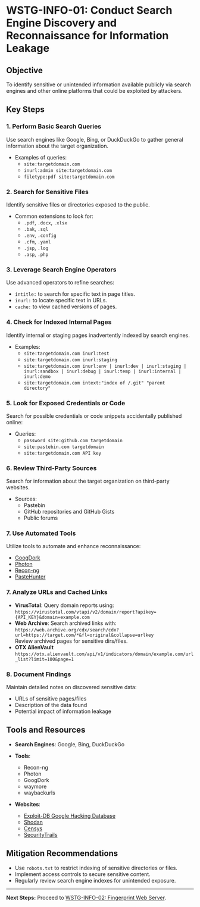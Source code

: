 # WSTG-INFO-01: Conduct Search Engine Discovery and Reconnaissance for Information Leakage

## Objective
To identify sensitive or unintended information available publicly via search engines and other online platforms that could be exploited by attackers.

## Key Steps

### 1. Perform Basic Search Queries
Use search engines like Google, Bing, or DuckDuckGo to gather general information about the target organization.
- Examples of queries:
  - `site:targetdomain.com`
  - `inurl:admin site:targetdomain.com`
  - `filetype:pdf site:targetdomain.com`

### 2. Search for Sensitive Files
Identify sensitive files or directories exposed to the public.
- Common extensions to look for:
  - `.pdf`, `.docx`, `.xlsx`
  - `.bak`, `.sql`
  - `.env`, `.config`
  - `.cfm`, `.yaml`
  - `.jsp`, `.log`
  - `.asp`, `.php`

### 3. Leverage Search Engine Operators
Use advanced operators to refine searches:
- `intitle:` to search for specific text in page titles.
- `inurl:` to locate specific text in URLs.
- `cache:` to view cached versions of pages.

### 4. Check for Indexed Internal Pages
Identify internal or staging pages inadvertently indexed by search engines.
- Examples:
  - `site:targetdomain.com inurl:test`
  - `site:targetdomain.com inurl:staging`
  - `site:targetdomain.com inurl:env | inurl:dev | inurl:staging | inurl:sandbox | inurl:debug | inurl:temp | inurl:internal | inurl:demo`
  - `site:targetdomain.com intext:"index of /.git" "parent directory"`

### 5. Look for Exposed Credentials or Code
Search for possible credentials or code snippets accidentally published online:
- Queries:
  - `password site:github.com targetdomain`
  - `site:pastebin.com targetdomain`
  - `site:targetdomain.com API key`

### 6. Review Third-Party Sources
Search for information about the target organization on third-party websites.
- Sources:
  - Pastebin
  - GitHub repositories and GitHub Gists
  - Public forums

### 7. Use Automated Tools
Utilize tools to automate and enhance reconnaissance:
- [GoogDork](https://github.com/ZephrFish/GoogDork)
- [Photon](https://github.com/s0md3v/Photon)
- [Recon-ng](https://github.com/lanmaster53/recon-ng)
- [PasteHunter](https://github.com/kevthehermit/PasteHunter)

### 7. Analyze URLs and Cached Links  
- **VirusTotal**: Query domain reports using:  
  `https://virustotal.com/vtapi/v2/domain/report?apikey={API_KEY}&domain=example.com`  
- **Web Archive**: Search archived links with:  
  `https://web.archive.org/cdx/search/cdx?url=https://target.com/*&fl=original&collapse=urlkey`  
  Review archived pages for sensitive dirs/files.
- **OTX AlienVault**
  `https://otx.alienvault.com/api/v1/indicators/domain/example.com/url_list?limit=100&page=1`

### 8. Document Findings
Maintain detailed notes on discovered sensitive data:
- URLs of sensitive pages/files
- Description of the data found
- Potential impact of information leakage

## Tools and Resources
- **Search Engines**: Google, Bing, DuckDuckGo
- **Tools**:
  - Recon-ng
  - Photon
  - GoogDork
  - waymore
  - waybackurls

- **Websites**:
  - [Exploit-DB Google Hacking Database](https://www.exploit-db.com/google-hacking-database)
  - [Shodan](https://www.shodan.io/)
  - [Censys](https://search.censys.io/)
  - [SecurityTrails](https://securitytrails.com)
## Mitigation Recommendations
- Use `robots.txt` to restrict indexing of sensitive directories or files.
- Implement access controls to secure sensitive content.
- Regularly review search engine indexes for unintended exposure.

---

**Next Steps:**
Proceed to [WSTG-INFO-02: Fingerprint Web Server](./WSTG_INFO_02.md).
